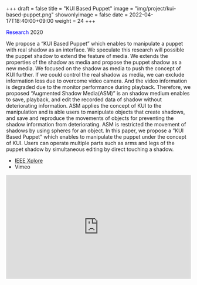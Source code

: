 +++
draft = false
title = "KUI Based Puppet"
image = "img/project/kui-based-puppet.png"
showonlyimage = false
date = 2022-04-17T18:40:00+09:00
weight = 24
+++

<span style="color: blue; ">Research</span>  2020
<!--more-->
We propose a “KUI Based Puppet” which enables to manipulate a puppet with real shadow as an interface. We speculate this research will possible the puppet shadow to extend the feature of media. We extends the properties of the shadow as media and propose the puppet shadow as a new media. We focused on the shadow as media to push the concept of KUI further. If we could control the real shadow as media, we can exclude information loss due to overcome video camera. And the video information is degraded due to the monitor performance during playback. Therefore, we proposed “Augmented Shadow Media(ASM)” is an shadow medium enables to save, playback, and edit the recorded data of shadow without deteriorating information. ASM applies the concept of KUI to the manipulation and is able users to manipulate objects that create shadows, and save and reproduce the movements of objects for preventing the shadow information from deteriorating. ASM is restricted the movement of shadows by using spheres for an object. In this paper, we propose a ”KUI Based Puppet” which enables to manipulate the puppet under the concept of KUI. Users can operate multiple parts such as arms and legs of the puppet shadow by simultaneous editing by direct touching a shadow.

- <a href="https://ieeexplore.ieee.org/document/9122370" target="_blank">IEEE Xplore</a>
- Vimeo
<div style="padding:56.25% 0 0 0;position:relative;"><iframe src="https://player.vimeo.com/video/400547810?h=d8b3801ea0&amp;badge=0&amp;autopause=0&amp;player_id=0&amp;app_id=58479" frameborder="0" allow="autoplay; fullscreen; picture-in-picture" allowfullscreen style="position:absolute;top:0;left:0;width:100%;height:100%;" title="KUI Based Puppet"></iframe></div><script src="https://player.vimeo.com/api/player.js"></script>
